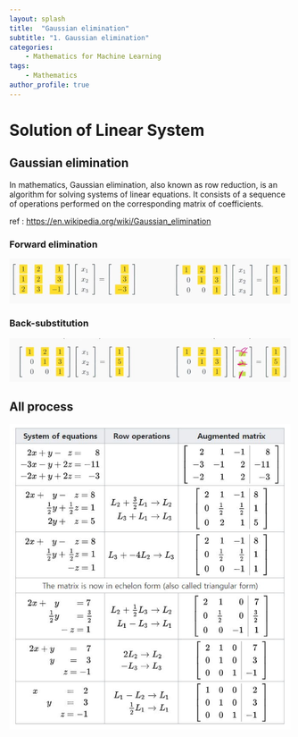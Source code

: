 ```yaml
---
layout: splash
title:  "Gaussian elimination"
subtitle: "1. Gaussian elimination"
categories:
    - Mathematics for Machine Learning
tags:
    - Mathematics
author_profile: true
---
```


# Solution of Linear System

## Gaussian elimination
In mathematics, Gaussian elimination, also known as row reduction, is an algorithm for solving systems of linear equations. It consists of a sequence of operations performed on the corresponding matrix of coefficients.

ref : https://en.wikipedia.org/wiki/Gaussian_elimination

### Forward elimination

![Forward elimination](images/2021-05-03-Gaussian%20elimination/Forward%20elimination.JPG)

### Back-substitution

![back-substitution](images/2021-05-03-Gaussian%20elimination/back-substitution.JPG)

## All process

![gaussian elimination1](images/2021-05-03-Gaussian%20elimination/gaussian%20elimination1.JPG)
